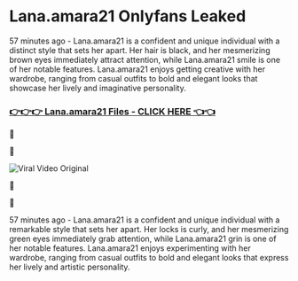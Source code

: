 # Lana.amara21 Onlyfans Leaked

<p>57 minutes ago - Lana.amara21 is a confident and unique individual with a distinct style that sets her apart. Her hair is black, and her mesmerizing brown eyes immediately attract attention, while Lana.amara21 smile is one of her notable features. Lana.amara21 enjoys getting creative with her wardrobe, ranging from casual outfits to bold and elegant looks that showcase her lively and imaginative personality.</p><p>
<h3><a href="https://fansleaks.com-getfree.pro/lana-amara21" rel="nofollow">👉👉👉 Lana.amara21 Files - CLICK HERE 👈👈</a></h3>
<p>🔻</p>
<p>🔻</p> <p>
<a href="https://fansleaks.com-getfree.pro/lana-amara21" rel="nofollow"><img src="https://i.imgur.com/0ZbtXZ5.gif" alt="Viral Video Original" style="max-width: 100%; display: inline-block;" data-target="animated-image.originalImage"></a>
<p>🔻</p>
<p>🔻</p> <p>57 minutes ago - Lana.amara21 is a confident and unique individual with a remarkable style that sets her apart. Her locks is curly, and her mesmerizing green eyes immediately grab attention, while Lana.amara21 grin is one of her notable features. Lana.amara21 enjoys experimenting with her wardrobe, ranging from casual outfits to bold and elegant looks that express her lively and artistic personality.</p>